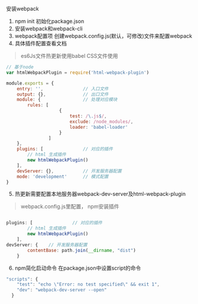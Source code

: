 安装webpack
1. npm init 初始化package.json
2. 安装webpack和webpack-cli
3. webpack配置项 创建webpack.config.js(默认，可修改)文件来配置webpack
4. 具体插件配置查看文档
>es6Js文件热更新使用babel
CSS文件使用
```javascript
// 基于node
var htmlWebpackPlugin = require('html-webpack-plugin')

module.exports = {
    entry: '',               // 入口文件
    output: {},              // 出口文件
    module: {                // 处理对应模块
        rules: [
                    {
                        test: /\.js$/,
                        exclude: /node_modules/,
                        loader: 'babel-loader'
                    }
                ]
    },              
    plugins: [               // 对应的插件
        // html 生成插件
        new htmlWebpackPlugin()
    ],             
    devServer: {},           // 开发服务器配置
    mode: 'development'      // 模式配置
}
```

5. 热更新需要配置本地服务器webpack-dev-server及html-webpack-plugin
>webpack.config.js里配置， npm安装插件

```javascript

plugins: [               // 对应的插件
        // html 生成插件
        new htmlWebpackPlugin()
    ],
devServer: {    // 开发服务器配置
        contentBase: path.join(__dirname, "dist")
    }
```

6. npm简化启动命令
在package.json中设置script的命令
```javascript
"scripts": {
    "test": "echo \"Error: no test specified\" && exit 1",
    "dev": "webpack-dev-server --open"
  }
```
